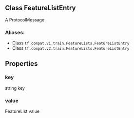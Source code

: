 ## Class FeatureListEntry

A ProtocolMessage
### Aliases:
- Class `tf.compat.v1.train.FeatureLists.FeatureListEntry`
- Class `tf.compat.v2.train.FeatureLists.FeatureListEntry`
## Properties
### key

string key
### value

FeatureList value
